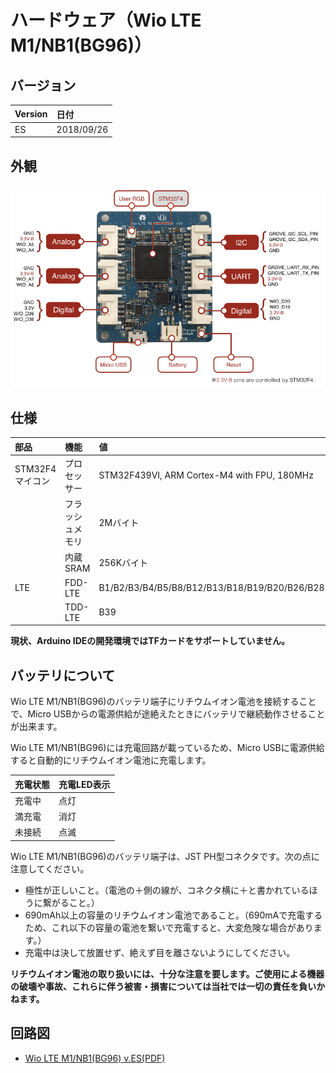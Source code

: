 # ハードウェア（Wio LTE M1/NB1(BG96)）


## バージョン

|Version|日付|
|:--|:--|
|ES|2018/09/26|

## 外観

![15](img/15.png)

## 仕様

|部品|機能|値|
|:--|:--|:--|
|STM32F4マイコン|プロセッサー|STM32F439VI, ARM Cortex-M4 with FPU, 180MHz|
||フラッシュメモリ|2Mバイト|
||内蔵SRAM|256Kバイト|
|LTE|FDD-LTE|B1/B2/B3/B4/B5/B8/B12/B13/B18/B19/B20/B26/B28|
||TDD-LTE|B39|

**現状、Arduino IDEの開発環境ではTFカードをサポートしていません。**

## バッテリについて
Wio LTE M1/NB1(BG96)のバッテリ端子にリチウムイオン電池を接続することで、Micro USBからの電源供給が途絶えたときにバッテリで継続動作させることが出来ます。  

Wio LTE M1/NB1(BG96)には充電回路が載っているため、Micro USBに電源供給すると自動的にリチウムイオン電池に充電します。

|充電状態|充電LED表示|
|:--|:--|
|充電中|点灯|
|満充電|消灯|
|未接続|点滅|

Wio LTE M1/NB1(BG96)のバッテリ端子は、JST PH型コネクタです。次の点に注意してください。

* 極性が正しいこと。（電池の＋側の線が、コネクタ横に＋と書かれているほうに繋がること。）
* 690mAh以上の容量のリチウムイオン電池であること。（690mAで充電するため、これ以下の容量の電池を繋いで充電すると、大変危険な場合があります。）
* 充電中は決して放置せず、絶えず目を離さないようにしてください。

**リチウムイオン電池の取り扱いには、十分な注意を要します。ご使用による機器の破壊や事故、これらに伴う被害・損害については当社では一切の責任を負いかねます。**

## 回路図

* [Wio LTE M1/NB1(BG96) v.ES(PDF)](https://github.com/SeeedJP/Wiki/raw/master/Wio_cell_lib_for_Arduino/files/Wio_BG96_vES.pdf)
